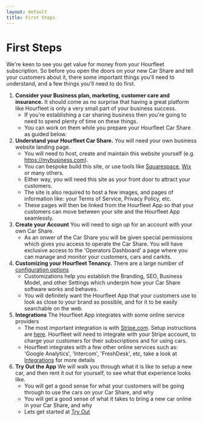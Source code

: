 ```yaml
---
layout: default
title: First Steps
---
```

# First Steps

We're keen to see you get value for money from your Hourfleet subscription. So before you open the doors on your new Car Share and tell your customers about it, there some important things you'll need to understand, and a few things you'll need to do first. 

1. **Consider your Business plan, marketing, customer care and insurance.** It should come as no surprise that having a great platform like Hourfleet is only a very small part of your business success. 
    * If you're establishing a car sharing business then you're going to need to spend plenty of time on these things. 
    * You can work on them while you prepare your Hourfleet Car Share as guided below.
1. **Understand your Hourfleet Car Share.** You will need your own business website landing page. 
    * You will need to host, create and maintain this website yourself (e.g. https://mybusiness.com). 
    * You can bespoke build this site, or use tools like [Squarespace](http://squarespace.com), [Wix](http://wix.com) or many others. 
    * Either way, you will need this site as your front door to attract your customers. 
    * The site is also required to host a few images, and pages of information like: your Terms of Service, Privacy Policy, etc. 
    * These pages will then be linked from the Hourfleet App so that your customers can move between your site and the Hourfleet App seamlessly. 
1. **Create your Account** You will need to sign up for an account with your own Car Share. 
    * As an onwer of the Car Share you will be given special permissions which gives you access to operate the Car Share. You will have exclusive access to the 'Operators Dashboard' a page where you can manage and monitor your customers, cars and carkits.
1. **Customizing your Hourfleet Tenancy.** There are a large number of [configuration options](http://docs.hourfleet.com/configure.html) 
    * Customizations help you establish the Branding, SEO, Business Model, and other Settings which underpin how your Car Share software works and behaves.
    * You will definitely want the Hourfleet App that your customers use to look as close to your brand as possible, and for it to be easily searchable on the web.  
1. **Integrations** The Hourfleet App integrates with some online service providers
    * The most important integration is with [Stripe.com](http://stripe.com). Setup instructions are [here](http://docs.hourfleet.com/integrations.html). Hourfleet will need to integrate with your Stripe account, to charge your customers for their subscriptions and for using cars. 
    * Hourfleet integrates with a few other online services such as: 'Google Analytics', 'Intercom', 'FreshDesk', etc, take a look at [Integrations](integrations.html) for more details
1. **Try Out the App** We will walk you through what it is like to setup a new car, and then rent it out for yourself, to see what that experience looks like.
    * You will get a good sense for what your customers will be going through to use the cars on your Car Share, and why
    * You will get a good sense of what it takes to bring a new car online in your Car Share, and why
    * Lets get started at [Try Out](http://docs.hourfleet.com/tryout.html)
